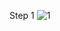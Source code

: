 Step 1
![1](https://user-images.githubusercontent.com/85923077/154794176-b5259c8f-f3ab-458c-b383-05f7ef00e4a0.jpg)
